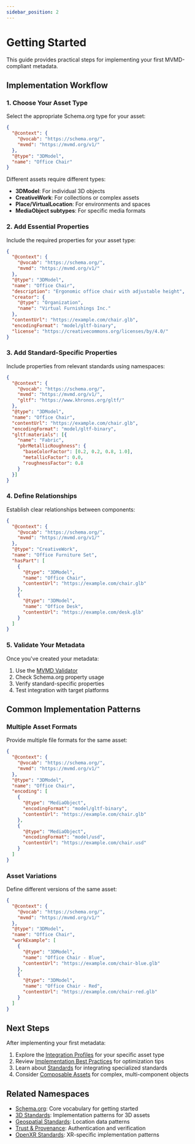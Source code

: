 ```yaml
---
sidebar_position: 2
---
```


# Getting Started

This guide provides practical steps for implementing your first MVMD-compliant metadata.

## Implementation Workflow

### 1. Choose Your Asset Type

Select the appropriate Schema.org type for your asset:

```json
{
  "@context": {
    "@vocab": "https://schema.org/",
    "mvmd": "https://mvmd.org/v1/"
  },
  "@type": "3DModel",
  "name": "Office Chair"
}
```

Different assets require different types:
- **3DModel**: For individual 3D objects
- **CreativeWork**: For collections or complex assets
- **Place/VirtualLocation**: For environments and spaces
- **MediaObject subtypes**: For specific media formats

### 2. Add Essential Properties

Include the required properties for your asset type:

```json
{
  "@context": {
    "@vocab": "https://schema.org/",
    "mvmd": "https://mvmd.org/v1/"
  },
  "@type": "3DModel",
  "name": "Office Chair",
  "description": "Ergonomic office chair with adjustable height",
  "creator": {
    "@type": "Organization",
    "name": "Virtual Furnishings Inc."
  },
  "contentUrl": "https://example.com/chair.glb",
  "encodingFormat": "model/gltf-binary",
  "license": "https://creativecommons.org/licenses/by/4.0/"
}
```

### 3. Add Standard-Specific Properties

Include properties from relevant standards using namespaces:

```json
{
  "@context": {
    "@vocab": "https://schema.org/",
    "mvmd": "https://mvmd.org/v1/",
    "gltf": "https://www.khronos.org/gltf/"
  },
  "@type": "3DModel",
  "name": "Office Chair",
  "contentUrl": "https://example.com/chair.glb",
  "encodingFormat": "model/gltf-binary",
  "gltf:materials": [{
    "name": "Fabric",
    "pbrMetallicRoughness": {
      "baseColorFactor": [0.2, 0.2, 0.8, 1.0],
      "metallicFactor": 0.0,
      "roughnessFactor": 0.8
    }
  }]
}
```

### 4. Define Relationships

Establish clear relationships between components:

```json
{
  "@context": {
    "@vocab": "https://schema.org/",
    "mvmd": "https://mvmd.org/v1/"
  },
  "@type": "CreativeWork",
  "name": "Office Furniture Set",
  "hasPart": [
    {
      "@type": "3DModel",
      "name": "Office Chair",
      "contentUrl": "https://example.com/chair.glb"
    },
    {
      "@type": "3DModel",
      "name": "Office Desk",
      "contentUrl": "https://example.com/desk.glb"
    }
  ]
}
```

### 5. Validate Your Metadata

Once you've created your metadata:
1. Use the [MVMD Validator](../tools/validator.md)
2. Check Schema.org property usage
3. Verify standard-specific properties
4. Test integration with target platforms

## Common Implementation Patterns

### Multiple Asset Formats

Provide multiple file formats for the same asset:

```json
{
  "@context": {
    "@vocab": "https://schema.org/",
    "mvmd": "https://mvmd.org/v1/"
  },
  "@type": "3DModel",
  "name": "Office Chair",
  "encoding": [
    {
      "@type": "MediaObject",
      "encodingFormat": "model/gltf-binary",
      "contentUrl": "https://example.com/chair.glb"
    },
    {
      "@type": "MediaObject",
      "encodingFormat": "model/usd",
      "contentUrl": "https://example.com/chair.usd"
    }
  ]
}
```

### Asset Variations

Define different versions of the same asset:

```json
{
  "@context": {
    "@vocab": "https://schema.org/",
    "mvmd": "https://mvmd.org/v1/"
  },
  "@type": "3DModel",
  "name": "Office Chair",
  "workExample": [
    {
      "@type": "3DModel",
      "name": "Office Chair - Blue",
      "contentUrl": "https://example.com/chair-blue.glb"
    },
    {
      "@type": "3DModel",
      "name": "Office Chair - Red",
      "contentUrl": "https://example.com/chair-red.glb"
    }
  ]
}
```

## Next Steps

After implementing your first metadata:

1. Explore the [Integration Profiles](../integration-profiles/overview.md) for your specific asset type
2. Review [Implementation Best Practices](./best-practices.md) for optimization tips
3. Learn about [Standards](../standards/overview.md) for integrating specialized standards
4. Consider [Composable Assets](./composable.md) for complex, multi-component objects

## Related Namespaces

- [Schema.org](../standards/schema-org.md): Core vocabulary for getting started
- [3D Standards](../standards/overview.md): Implementation patterns for 3D assets
- [Geospatial Standards](../standards/overview.md): Location data patterns
- [Trust & Provenance](../standards/overview.md): Authentication and verification
- [OpenXR Standards](../standards/openxr.md): XR-specific implementation patterns
